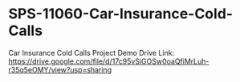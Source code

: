 # SPS-11060-Car-Insurance-Cold-Calls
Car Insurance Cold Calls
Project Demo Drive Link: https://drive.google.com/file/d/17c95vSiGOSw0oaQfiMrLuh-r35q5eOMY/view?usp=sharing
